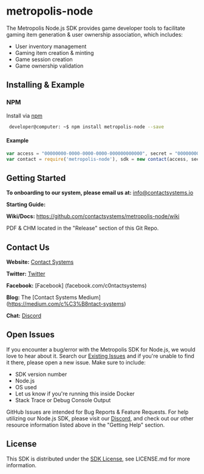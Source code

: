 # metropolis-node

The Metropolis Node.js SDK provides game developer tools to facilitate gaming item generation & user ownership association, which includes:

* User inventory management
* Gaming item creation & minting
* Game session creation
* Game ownership validation

## Installing & Example

### NPM

Install via [npm](https://www.npmjs.com/)
```sh
 developer@computer: ~$ npm install metropolis-node --save
```

#### Example
```javascript
var access = "00000000-0000-0000-0000-000000000000", secret = "00000000-0000-0000-0000-000000000000";
var contact = require('metropolis-node'), sdk = new contact(access, secret);
```

## Getting Started

**To onboarding to our system, please email us at:** info@contactsystems.io

**Starting Guide:** <URL HERE>

**Wiki/Docs:** https://github.com/contactsystems/metropolis-node/wiki

PDF & CHM located in the "Release" section of this Git Repo.

## Contact Us

**Website:** [Contact Systems](https://www.contactsystems.io/)

**Twitter:** [Twitter](https://twitter.com/c0ntactsystems)

**Facebook:** [Facebook] (facebook.com/c0ntactsystems)

**Blog:** The [Contact Systems Medium] (https://medium.com/c%C3%B8ntact-systems)

**Chat:** [Discord](https://discord.gg/J9ntMyU)

## Open Issues
If you encounter a bug/error with the Metropolis SDK for Node.js, we would love to hear about it. Search our [Existing Issues]() and if you're unable to find it there, please open a new issue. Make sure to include:
* SDK version number
* Node.js
* OS used
* Let us know if you're running this inside Docker
* Stack Trace or Debug Console Output

GitHub Issues are intended for Bug Reports & Feature Requests. For help utilizing our Node.js SDK, please visit our [Discord](https://discord.gg/J9ntMyU), and check out our other resource information listed above in the "Getting Help" section.

## License

This SDK is distributed under the [SDK License](), see LICENSE.md for more information.
